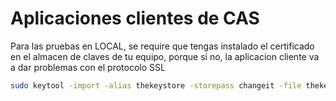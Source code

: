 # Aplicaciones clientes de CAS

Para las pruebas en LOCAL, se require que tengas instalado el certificado en el almacen de claves de tu equipo, porque si no, la aplicacion cliente va a dar problemas con el protocolo SSL

```sh
sudo keytool -import -alias thekeystore -storepass changeit -file thekeystore.crt -keystore /etc/ssl/certs/java/cacerts
```
